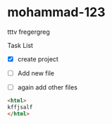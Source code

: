 # mohammad-123
tttv
fregergreg

Task List
- [x] create project
- [ ] Add new file
- [ ] again add other files



```html
<html>
kffjsalf
</html>
```
